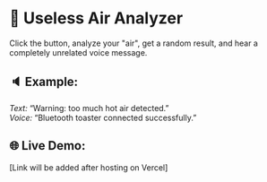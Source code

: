 # 🧠 Useless Air Analyzer

Click the button, analyze your "air", get a random result, and hear a completely unrelated voice message.

## 🔈 Example:
*Text:* “Warning: too much hot air detected.”  
*Voice:* “Bluetooth toaster connected successfully.”

## 🌐 Live Demo:
[Link will be added after hosting on Vercel]